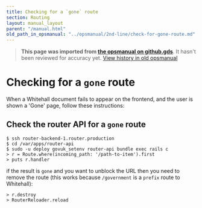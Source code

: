 ```yaml
---
title: Checking for a `gone` route
section: Routing
layout: manual_layout
parent: "/manual.html"
old_path_in_opsmanual: "../opsmanual/2nd-line/check-for-gone-route.md"
---
```




> **This page was imported from [the opsmanual on github.gds](https://github.gds/gds/opsmanual)**.
It hasn't been reviewed for accuracy yet.
[View history in old opsmanual](https://github.gds/gds/opsmanual/tree/master/2nd-line/check-for-gone-route.md)


# Checking for a `gone` route

When a Whitehall document fails to appear on the frontend, and the user
is shown a 'Gone' page, follow these instructions:

## Check the router API for a `gone` route

    $ ssh router-backend-1.router.production
    $ cd /var/apps/router-api
    $ sudo -u deploy govuk_setenv router-api bundle exec rails c
    > r = Route.where(incoming_path: '/path-to-item').first
    > puts r.handler

if the result is `gone` and you want to unblock the URL then you need to
remove the route (this works because `/government` is a `prefix` route
to Whitehall):

    > r.destroy
    > RouterReloader.reload
